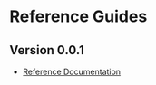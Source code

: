 # Reference Guides

## Version 0.0.1 <Badge text="SNAPSHOT" type="warn" vertical="top"/>
- [Reference Documentation](https://chhorz.github.io/oas-generator/docs/oas-generator.html)
